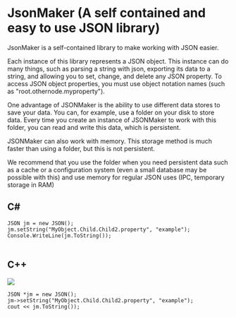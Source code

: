 # JsonMaker (A self contained and easy to use JSON library)

JsonMaker is a self-contained library to make working with JSON easier.

Each instance of this library represents a JSON object. This instance can do many things, such as parsing a string with json, exporting its data to a string, and allowing you to set, change, and delete any JSON property.
To access JSON object properties, you must use object notation names (such as "root.othernode.myproperty").

One advantage of JSONMaker is the ability to use different data stores to save your data. You can, for example, use a folder on your disk to store data. Every time you create an instance of JSONMaker to work with this folder, you can read and write this data, which is persistent.

JSONMaker can also work with memory. This storage method is much faster than using a folder, but this is not persistent.

We recommend that you use the folder when you need persistent data such as a cache or a configuration system (even a small database may be possible with this) and use memory for regular JSON uses (IPC, temporary storage in RAM)

## C#
`JSON jm = new JSON();`<br/>
`jm.setString("MyObject.Child.Child2.property", "example");`<br/>
`Console.WriteLine(jm.ToString());`<br/>
<br/>

## C++ 

![](https://i.imgur.com/f1a0cx1.png)

`JSON *jm = new JSON();`<br/>
`jm->setString("MyObject.Child.Child2.property", "example");`<br/>
`cout << jm.ToString());`<br/>




